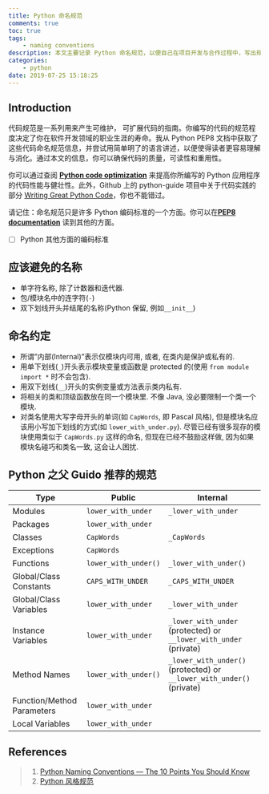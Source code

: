 ```yaml
---
title: Python 命名规范
comments: true
toc: true
tags:
    - naming conventions
description: 本文主要记录 Python 命名规范，以便自己在项目开发与合作过程中，写出规范 Python 的代码。
categories:
    - python
date: 2019-07-25 15:18:25
---
```


## Introduction

代码规范是一系列用来产生可维护， 可扩展代码的指南。你编写的代码的规范程度决定了你在软件开发领域的职业生涯的寿命。我从 Python PEP8 文档中获取了这些代码命名规范信息，并尝试用简单明了的语言讲述，以便使得读者更容易理解与消化。通过本文的信息，你可以确保代码的质量，可读性和重用性。

你可以通过查阅 [**Python code optimization**](https://www.techbeamers.com/python-code-optimization-tips-tricks/) 来提高你所编写的 Python 应用程序的代码性能与健壮性。此外，Github 上的 python-guide 项目中关于代码实践的部分 [Writing Great Python Code](https://docs.python-guide.org/#writing-great-python-code)，你也不能错过。

请记住：命名规范只是许多 Python 编码标准的一个方面。你可以在[**PEP8 documentation**](https://www.python.org/dev/peps/pep-0008/) 读到其他的方面。

-   [ ] Python 其他方面的编码标准

## 应该避免的名称

-   单字符名称, 除了计数器和迭代器.
-   包/模块名中的连字符(`-`)
-   双下划线开头并结尾的名称(Python 保留, 例如`__init__`)

## 命名约定

-   所谓”内部(Internal)”表示仅模块内可用, 或者, 在类内是保护或私有的.
-   用单下划线(`_`)开头表示模块变量或函数是 protected 的(使用 `from module import *` 时不会包含).
-   用双下划线(`__`)开头的实例变量或方法表示类内私有.
-   将相关的类和顶级函数放在同一个模块里. 不像 Java, 没必要限制一个类一个模块.
-   对类名使用大写字母开头的单词(如 `CapWords`, 即 Pascal 风格), 但是模块名应该用小写加下划线的方式(如 `lower_with_under.py`). 尽管已经有很多现存的模块使用类似于 `CapWords.py` 这样的命名, 但现在已经不鼓励这样做, 因为如果模块名碰巧和类名一致, 这会让人困扰.

## Python 之父 Guido 推荐的规范

| Type                       | Public               | Internal                                                              |
| -------------------------- | -------------------- | --------------------------------------------------------------------- |
| Modules                    | `lower_with_under`   | `_lower_with_under`                                                   |
| Packages                   | `lower_with_under`   |                                                                       |
| Classes                    | `CapWords`           | `_CapWords`                                                           |
| Exceptions                 | `CapWords`           |                                                                       |
| Functions                  | `lower_with_under()` | `_lower_with_under()`                                                 |
| Global/Class Constants     | `CAPS_WITH_UNDER`    | `_CAPS_WITH_UNDER`                                                    |
| Global/Class Variables     | `lower_with_under`   | `_lower_with_under`                                                   |
| Instance Variables         | `lower_with_under`   | `_lower_with_under` (protected) or `__lower_with_under` (private)     |
| Method Names               | `lower_with_under()` | `_lower_with_under()` (protected) or `__lower_with_under()` (private) |
| Function/Method Parameters | `lower_with_under`   |                                                                       |
| Local Variables            | `lower_with_under`   |                                                                       |

## References

> 1. [Python Naming Conventions — The 10 Points You Should Know](https://medium.com/@dasagrivamanu/python-naming-conventions-the-10-points-you-should-know-149a9aa9f8c7)
> 2. [Python 风格规范](https://zh-google-styleguide.readthedocs.io/en/latest/google-python-styleguide/python_style_rules/#id16)

